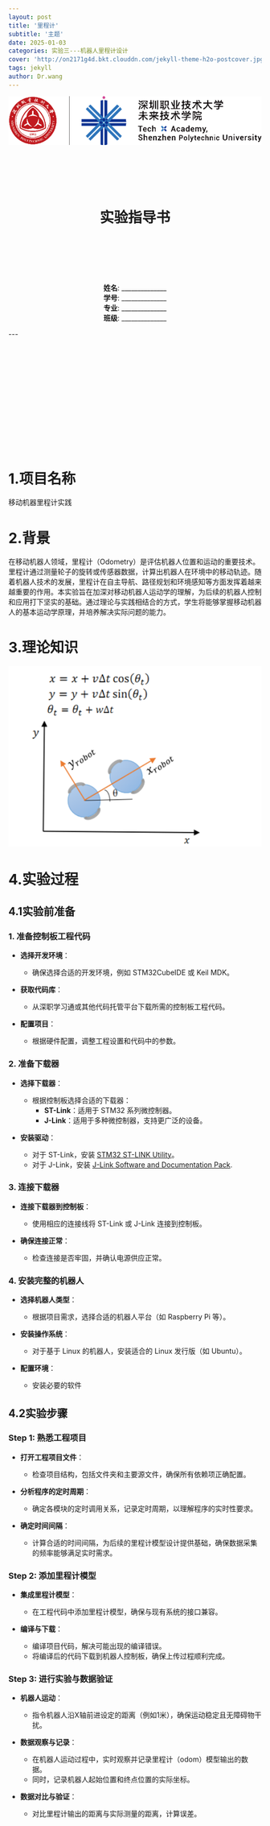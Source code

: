 ```yaml
---
layout: post
title: '里程计'
subtitle: '主题'
date: 2025-01-03
categories: 实验三---机器人里程计设计
cover: 'http://on2171g4d.bkt.clouddn.com/jekyll-theme-h2o-postcover.jpg'
tags: jekyll 
author: Dr.wang
---
```

![标](/assets/images/图片2.png)
&nbsp;

&nbsp;

&nbsp;
<h1 style="text-align: center;">实验指导书</h1>

&nbsp;

&nbsp;

&nbsp;


<p style="text-align: center;">
    <strong>姓名</strong>: ______________<br> 
    <strong>学号</strong>: ______________<br>
    <strong>专业</strong>: ______________<br>
    <strong>班级</strong>: ______________<br>
</p>
---

&nbsp;




&nbsp;




&nbsp;



&nbsp;




&nbsp;



&nbsp;




&nbsp;







# 1.项目名称
 移动机器里程计实践

# 2.背景
在移动机器人领域，里程计（Odometry）是评估机器人位置和运动的重要技术。里程计通过测量轮子的旋转或传感器数据，计算出机器人在环境中的移动轨迹。随着机器人技术的发展，里程计在自主导航、路径规划和环境感知等方面发挥着越来越重要的作用。本实验旨在加深对移动机器人运动学的理解，为后续的机器人控制和应用打下坚实的基础。通过理论与实践相结合的方式，学生将能够掌握移动机器人的基本运动学原理，并培养解决实际问题的能力。
# 3.理论知识
![pic](/assets/images/图片9.png)<br>
# 4.实验过程
## 4.1实验前准备


### 1. 准备控制板工程代码
- **选择开发环境**：
  - 确保选择合适的开发环境，例如 STM32CubeIDE 或 Keil MDK。

- **获取代码库**：
  - 从深职学习通或其他代码托管平台下载所需的控制板工程代码。

- **配置项目**：
  - 根据硬件配置，调整工程设置和代码中的参数。

### 2. 准备下载器
- **选择下载器**：
  - 根据控制板选择合适的下载器：
    - **ST-Link**：适用于 STM32 系列微控制器。
    - **J-Link**：适用于多种微控制器，支持更广泛的设备。

- **安装驱动**：
  - 对于 ST-Link，安装 [STM32 ST-LINK Utility](https://www.st.com/en/embedded-software/stsw-link007.html)。
  - 对于 J-Link，安装 [J-Link Software and Documentation Pack](https://www.segger.com/downloads/jlink).

### 3. 连接下载器
- **连接下载器到控制板**：
  - 使用相应的连接线将 ST-Link 或 J-Link 连接到控制板。

- **确保连接正常**：
  - 检查连接是否牢固，并确认电源供应正常。

### 4. 安装完整的机器人
- **选择机器人类型**：
  - 根据项目需求，选择合适的机器人平台（如 Raspberry Pi 等）。

- **安装操作系统**：
  - 对于基于 Linux 的机器人，安装适合的 Linux 发行版（如 Ubuntu）。

- **配置环境**：
  - 安装必要的软件


## 4.2实验步骤


### Step 1: 熟悉工程项目
- **打开工程项目文件**：
  - 检查项目结构，包括文件夹和主要源文件，确保所有依赖项正确配置。
  
- **分析程序的定时周期**：
  - 确定各模块的定时调用关系，记录定时周期，以理解程序的实时性要求。
  
- **确定时间间隔**：
  - 计算合适的时间间隔，为后续的里程计模型设计提供基础，确保数据采集的频率能够满足实时需求。

### Step 2: 添加里程计模型
- **集成里程计模型**：
  - 在工程代码中添加里程计模型，确保与现有系统的接口兼容。
  
- **编译与下载**：
  - 编译项目代码，解决可能出现的编译错误。
  - 将编译后的代码下载到机器人控制板，确保上传过程顺利完成。

### Step 3: 进行实验与数据验证
- **机器人运动**：
  - 指令机器人沿X轴前进设定的距离（例如1米），确保运动稳定且无障碍物干扰。
  
- **数据观察与记录**：
  - 在机器人运动过程中，实时观察并记录里程计（odom）模型输出的数据。
  - 同时，记录机器人起始位置和终点位置的实际坐标。

- **数据对比与验证**：
  - 对比里程计输出的距离与实际测量的距离，计算误差。

